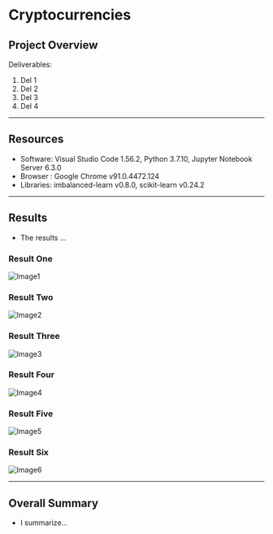 # Cryptocurrencies

## Project Overview



Deliverables:

1. Del 1
2. Del 2
3. Del 3
4. Del 4

------------------------------------------------------------------------------------------------------------

## Resources

- Software: Visual Studio Code 1.56.2, Python 3.7.10, Jupyter Notebook Server 6.3.0
- Browser : Google Chrome v91.0.4472.124
- Libraries: imbalanced-learn v0.8.0, scikit-learn v0.24.2

------------------------------------------------------------------------------------------------------------

## Results
- The results ...

### Result One

![Image1](images/1NaiveRandomOver1.png)

### Result Two

![Image2](images/2SmoteOver1.png)

### Result Three

![Image3](images/3ClusterCentroidsUnder1.png)

### Result Four

![Image4](images/4SmoteennOverUnder1.png)

### Result Five

![Image5](images/5BalForest1.png)

### Result Six

![Image6](images/6Ensemble1.png)

------------------------------------------------------------------------------------------------------------

## Overall Summary
- I summarize...